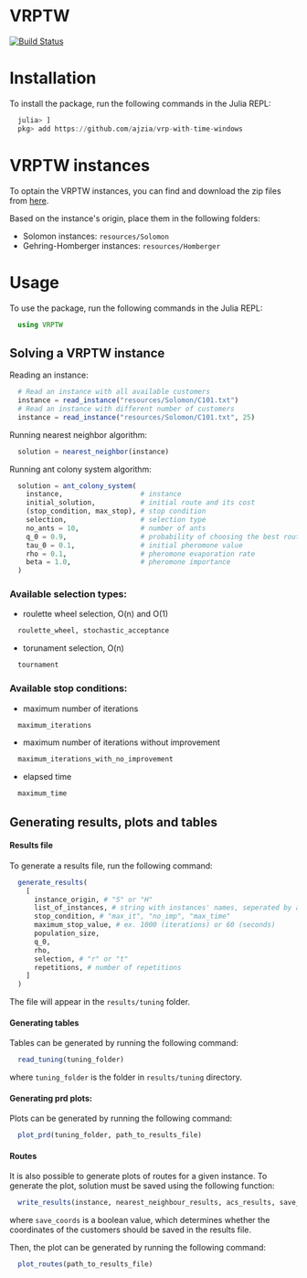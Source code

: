 # VRPTW

[![Build Status](https://github.com/ajzia/VRPTW.jl/actions/workflows/CI.yml/badge.svg?branch=main)](https://github.com/ajzia/VRPTW.jl/actions/workflows/CI.yml?query=branch%3Amain)

# Installation

To install the package, run the following commands in the Julia REPL:

```julia
  julia> ]
  pkg> add https://github.com/ajzia/vrp-with-time-windows
```

# VRPTW instances

To optain the VRPTW instances, you can find and download the zip files from [here](https://www.sintef.no/projectweb/top/vrptw/).

Based on the instance's origin, place them in the following folders:
- Solomon instances: `resources/Solomon`
- Gehring-Homberger instances: `resources/Homberger`

# Usage

To use the package, run the following commands in the Julia REPL:

```julia
  using VRPTW
```

## Solving a VRPTW instance

Reading an instance:

```julia
  # Read an instance with all available customers
  instance = read_instance("resources/Solomon/C101.txt")
  # Read an instance with different number of customers
  instance = read_instance("resources/Solomon/C101.txt", 25)
```

Running nearest neighbor algorithm:

```julia
  solution = nearest_neighbor(instance)
```

Running ant colony system algorithm:

```julia
  solution = ant_colony_system(
    instance,                   # instance
    initial_solution,           # initial route and its cost
    (stop_condition, max_stop), # stop condition
    selection,                  # selection type
    no_ants = 10,               # number of ants
    q_0 = 0.9,                  # probability of choosing the best route
    tau_0 = 0.1,                # initial pheromone value
    rho = 0.1,                  # pheromone evaporation rate
    beta = 1.0,                 # pheromone importance
  )
```

### Available selection types:

- roulette wheel selection, O(n) and O(1)
```julia
  roulette_wheel, stochastic_acceptance
```

- torunament selection, O(n)
```julia
  tournament
```

### Available stop conditions:

- maximum number of iterations
```julia
  maximum_iterations
```

- maximum number of iterations without improvement
```julia
  maximum_iterations_with_no_improvement
```

- elapsed time
```julia
  maximum_time
```

## Generating results, plots and tables

#### Results file

To generate a results file, run the following command:

```julia
  generate_results(
    [
      instance_origin, # "S" or "H"
      list_of_instances, # string with instances' names, seperated by a comma, ex. "C101,R204..." 
      stop_condition, # "max_it", "no_imp", "max_time"
      maximum_stop_value, # ex. 1000 (iterations) or 60 (seconds)
      population_size,
      q_0,
      rho,
      selection, # "r" or "t"
      repetitions, # number of repetitions
    ]
  )
```

The file will appear in the `results/tuning` folder.

#### Generating tables

Tables can be generated by running the following command:

```julia
  read_tuning(tuning_folder)
```

where `tuning_folder` is the folder in `results/tuning` directory.

#### Generating prd plots:

Plots can be generated by running the following command:

```julia
  plot_prd(tuning_folder, path_to_results_file)
```

#### Routes

It is also possible to generate plots of routes for a given instance.
To generate the plot, solution must be saved using the following function:

```julia
  write_results(instance, nearest_neighbour_results, acs_results, save_coords=true)
```

where `save_coords` is a boolean value, which determines whether the coordinates of the customers should be saved in the results file.

Then, the plot can be generated by running the following command:

```julia
  plot_routes(path_to_results_file)
```
